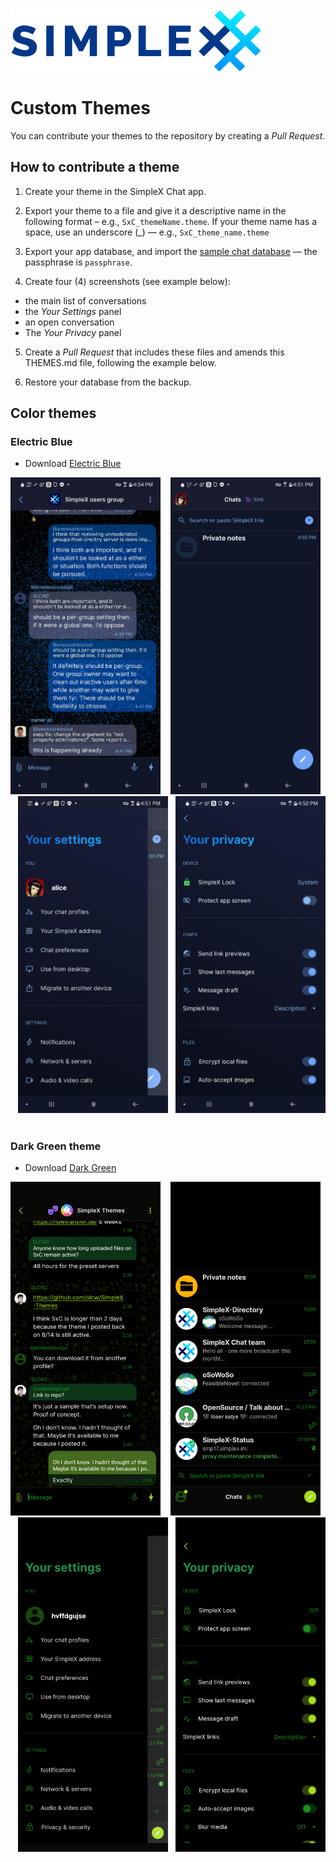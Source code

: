 <img src="./resources/logo-light.png">

# Custom Themes

You can contribute your themes to the repository by creating a _Pull Request_. 

## How to contribute a theme

1. Create your theme in the SimpleX Chat app. 
2. Export your theme to a file and give it a descriptive name in the following format – e.g., `SxC_themeName.theme`. If your theme name has a space, use an underscore (_) — e.g., `SxC_theme_name.theme`

3. Export your app database, and import the [sample chat database](./themes/simplex-chat.sample.zip) — the passphrase is `passphrase`.

4. Create four (4) screenshots (see example below):
  * the main list of conversations
  * the _Your Settings_ panel
  * an open conversation
  * The _Your Privacy_ panel

5. Create a _Pull Request_ that includes these files and amends this THEMES.md file, following the example below.

6. Restore your database from the backup.

## Color themes

<!-- Copy the following block for your theme, customize it, append it to the bottom of the file, and remove the comment tags to make it live. Do NOT edit this block. MAKE A COPY. 
    ### Your theme name
    Download [Your theme](./themes/example.theme)
    <img src="./themes/example-chats.png" width="240"> &nbsp;&nbsp; <img src="./themes/example-conversation.png" width="240"> &nbsp;&nbsp; <img src="./themes/example-settings.png" width="240"> &nbsp;&nbsp;
-->

<!--
### Dark Blue theme (included)
* Download [Dark Blue theme](./themes/example.theme)

<img src="./themes/example-chats.png" width="240"> &nbsp;&nbsp; <img src="./themes/example-conversation.png" width="240"> &nbsp;&nbsp; <img src="./themes/example-settings.png" width="240">
-->

 ### Electric Blue
* Download [Electric Blue](./themes/SxC_electricBlue.theme)
 
 <img src="./screenshots/SxC_ElectricBlue_screenshot04.jpg" width="240"> &nbsp;&nbsp; <img src="./screenshots/SxC_ElectricBlue_screenshot01.jpg" width="240"> &nbsp;&nbsp; <img src="./screenshots/SxC_ElectricBlue_screenshot02.jpg" width="240"> &nbsp;&nbsp;<img src="./screenshots/SxC_ElectricBlue_screenshot03.jpg" width="240"> &nbsp;&nbsp;

### Dark Green theme
* Download [Dark Green](./themes/Sxc_darkGreen.theme)

 <img src="./screenshots/SxC_darkGreen_screenshot01.png" width="240"> &nbsp;&nbsp; <img src="./screenshots/SxC_darkGreen_screenshot02.png" width="240"> &nbsp;&nbsp; <img src="./screenshots/SxC_darkGreen_screenshot03.png" width="240"> &nbsp;&nbsp;<img src="./screenshots/SxC_darkGreen_screenshot04.png" width="240"> &nbsp;&nbsp;
 
